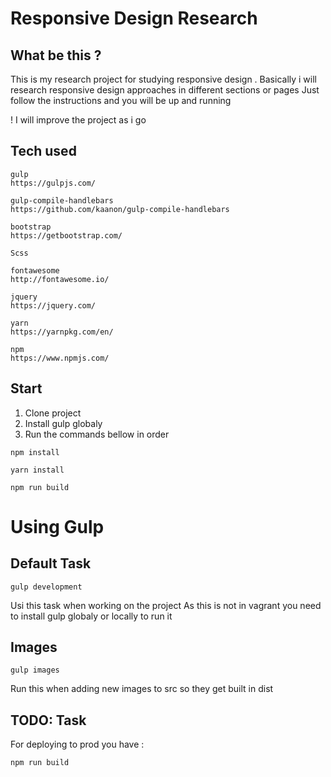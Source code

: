 Responsive Design Research
===========================

What be this ?
------------------

This is my research project for studying responsive design .
Basically i will research responsive design approaches in different sections or pages
Just follow the instructions and you will be up and running 

! I will improve the project as i go


Tech used
------------

```
gulp
https://gulpjs.com/
```

```
gulp-compile-handlebars
https://github.com/kaanon/gulp-compile-handlebars
```

```
bootstrap
https://getbootstrap.com/
```

```
Scss
```

```
fontawesome
http://fontawesome.io/
```

```
jquery
https://jquery.com/
```

```
yarn
https://yarnpkg.com/en/
```

```
npm
https://www.npmjs.com/
```


Start
------------

1. Clone project 
2. Install gulp globaly
3. Run the commands bellow in order


```
npm install
```
```
yarn install 
```
```
npm run build
```


Using Gulp
==========


Default Task
------------
```
gulp development
```

Usi this task when working on the project
As this is not in vagrant you need to install gulp globaly or locally to run it

Images
------------
```
gulp images
```

Run this when adding new images to src so they get built in dist


TODO: Task
------------

For deploying to prod you have : 
```
npm run build
```
